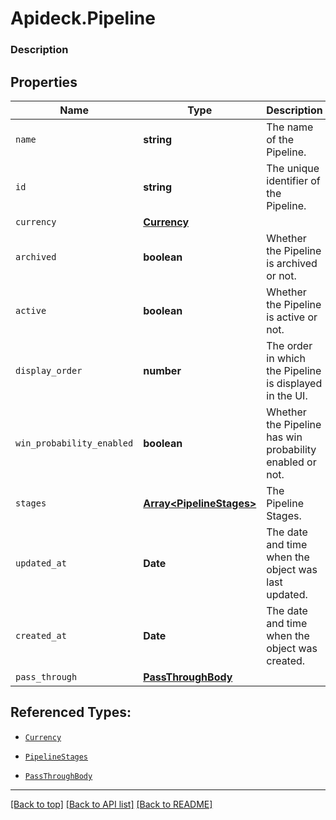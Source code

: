 # Apideck.Pipeline

### Description

## Properties
Name | Type | Description | Notes
------------ | ------------- | ------------- | -------------
`name` | **string** | The name of the Pipeline. | 
`id` | **string** | The unique identifier of the Pipeline. | [optional] 
`currency` | [**Currency**](Currency.md) |  | [optional] 
`archived` | **boolean** | Whether the Pipeline is archived or not. | [optional] 
`active` | **boolean** | Whether the Pipeline is active or not. | [optional] 
`display_order` | **number** | The order in which the Pipeline is displayed in the UI. | [optional] 
`win_probability_enabled` | **boolean** | Whether the Pipeline has win probability enabled or not. | [optional] 
`stages` | [**Array&lt;PipelineStages&gt;**](PipelineStages.md) | The Pipeline Stages. | [optional] 
`updated_at` | **Date** | The date and time when the object was last updated. | [optional] 
`created_at` | **Date** | The date and time when the object was created. | [optional] 
`pass_through` | [**PassThroughBody**](PassThroughBody.md) |  | [optional] 





## Referenced Types:


* [`Currency`](Currency.md)




* [`PipelineStages`](PipelineStages.md)


* [`PassThroughBody`](PassThroughBody.md)

---

[[Back to top]](#) [[Back to API list]](../../../../README.md#documentation-for-api-endpoints) [[Back to README]](../../../../README.md)


